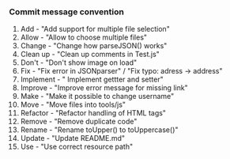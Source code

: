 ### Commit message convention

<ol>
  <li>Add - "Add support for multiple file selection"
  <li>Allow - "Allow to choose multiple files"
  <li>Change - "Change how parseJSON() works"
  <li>Clean up - "Clean up comments in Test.js"
  <li>Don't - "Don't show image on load"
  <li>Fix - "Fix error in JSONparser" / "Fix typo: adress -> address"
  <li>Implement - " Implement gettter and setter"
  <li>Improve - "Improve error message for missing link"
  <li>Make - "Make it possible to change username"
  <li>Move - "Move files into tools/js"
  <li>Refactor - "Refactor handling of HTML tags"
  <li>Remove - "Remove duplicate code"
  <li>Rename - "Rename toUpper() to toUppercase()"
  <li>Update - "Update README.md"
  <li>Use - "Use correct resource path"
